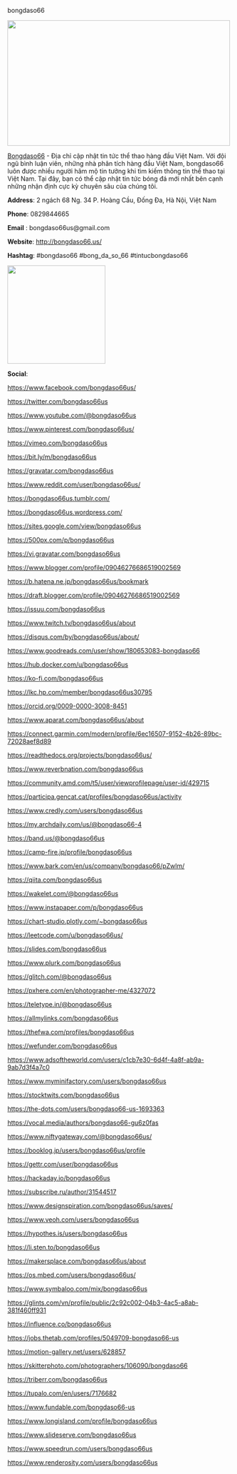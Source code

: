 bongdaso66
<p><img src="https://scontent.fdad3-4.fna.fbcdn.net/v/t39.30808-6/453973215_122099817578442514_5561669705869366123_n.jpg?_nc_cat=104&amp;ccb=1-7&amp;_nc_sid=cc71e4&amp;_nc_ohc=5HvzUEcCRTkQ7kNvgGz683q&amp;_nc_ht=scontent.fdad3-4.fna&amp;oh=00_AYD3S_7dLf_x_tvN2p7Lrg59HlF7hPRS5hvfK9rEoaZrqw&amp;oe=66B67D5D" alt="" width="500" height="281" /></p>
<p><a href="http://bongdaso66.us/">Bongdaso66</a> - Địa chỉ cập nhật tin tức thể thao h&agrave;ng đầu Việt Nam. Với đội ngũ b&igrave;nh luận vi&ecirc;n, những nh&agrave; ph&acirc;n t&iacute;ch h&agrave;ng đầu Việt Nam, bongdaso66 lu&ocirc;n được nhiều người h&acirc;m mộ tin tưởng khi t&igrave;m kiếm th&ocirc;ng tin thể thao tại Việt Nam. Tại đ&acirc;y, bạn c&oacute; thể cập nhật tin tức b&oacute;ng đ&aacute; mới nhất b&ecirc;n cạnh những nhận định cực kỳ chuy&ecirc;n s&acirc;u của ch&uacute;ng t&ocirc;i.</p>
<p><strong>Address</strong>: 2 ng&aacute;ch 68 Ng. 34 P. Ho&agrave;ng Cầu, Đống Đa, H&agrave; Nội, Việt Nam</p>
<p><strong>Phone</strong>: 0829844665</p>
<p><strong>Email</strong> : bongdaso66us@gmail.com</p>
<p><strong>Website</strong>: <a href="http://bongdaso66.us/">http://bongdaso66.us/</a></p>
<p><strong>Hashtag</strong>: #bongdaso66 #bong_da_so_66 #tintucbongdaso66</p>
<p><img src="https://scontent.fdad3-5.fna.fbcdn.net/v/t39.30808-6/454040003_122099825078442514_8043733373308078754_n.jpg?_nc_cat=107&amp;ccb=1-7&amp;_nc_sid=6ee11a&amp;_nc_ohc=39mfr2QTm_MQ7kNvgHOvnQN&amp;_nc_ht=scontent.fdad3-5.fna&amp;oh=00_AYCyhsFFKh0zmrwIt3iTEuvGhSs3y4wvd6ypvAiBNSCsnA&amp;oe=66B64A5E" alt="" width="220" height="220" /></p>
<p><strong>Social</strong>:</p>
<p><a href="https://www.facebook.com/bongdaso66us/">https://www.facebook.com/bongdaso66us/</a></p>
<p><a href="https://twitter.com/bongdaso66us">https://twitter.com/bongdaso66us</a></p>
<p><a href="https://www.youtube.com/@bongdaso66us">https://www.youtube.com/@bongdaso66us</a></p>
<p><a href="https://www.pinterest.com/bongdaso66us/">https://www.pinterest.com/bongdaso66us/</a></p>
<p><a href="https://vimeo.com/bongdaso66us">https://vimeo.com/bongdaso66us</a></p>
<p><a href="https://bit.ly/m/bongdaso66us">https://bit.ly/m/bongdaso66us</a></p>
<p><a href="https://gravatar.com/bongdaso66us">https://gravatar.com/bongdaso66us</a></p>
<p><a href="https://www.reddit.com/user/bongdaso66us/">https://www.reddit.com/user/bongdaso66us/</a></p>
<p><a href="https://bongdaso66us.tumblr.com/">https://bongdaso66us.tumblr.com/</a></p>
<p><a href="https://bongdaso66us.wordpress.com/">https://bongdaso66us.wordpress.com/</a></p>
<p><a href="https://sites.google.com/view/bongdaso66us">https://sites.google.com/view/bongdaso66us</a></p>
<p><a href="https://500px.com/p/bongdaso66us">https://500px.com/p/bongdaso66us</a></p>
<p><a href="https://vi.gravatar.com/bongdaso66us">https://vi.gravatar.com/bongdaso66us</a></p>
<p><a href="https://www.blogger.com/profile/09046276686519002569">https://www.blogger.com/profile/09046276686519002569</a></p>
<p><a href="https://b.hatena.ne.jp/bongdaso66us/bookmark">https://b.hatena.ne.jp/bongdaso66us/bookmark</a></p>
<p><a href="https://draft.blogger.com/profile/09046276686519002569">https://draft.blogger.com/profile/09046276686519002569</a></p>
<p><a href="https://issuu.com/bongdaso66us">https://issuu.com/bongdaso66us</a></p>
<p><a href="https://www.twitch.tv/bongdaso66us/about">https://www.twitch.tv/bongdaso66us/about</a></p>
<p><a href="https://disqus.com/by/bongdaso66us/about/">https://disqus.com/by/bongdaso66us/about/</a></p>
<p><a href="https://www.goodreads.com/user/show/180653083-bongdaso66">https://www.goodreads.com/user/show/180653083-bongdaso66</a></p>
<p><a href="https://hub.docker.com/u/bongdaso66us">https://hub.docker.com/u/bongdaso66us</a></p>
<p><a href="https://ko-fi.com/bongdaso66us">https://ko-fi.com/bongdaso66us</a></p>
<p><a href="https://lkc.hp.com/member/bongdaso66us30795">https://lkc.hp.com/member/bongdaso66us30795</a></p>
<p><a href="https://orcid.org/0009-0000-3008-8451">https://orcid.org/0009-0000-3008-8451</a></p>
<p><a href="https://www.aparat.com/bongdaso66us/about">https://www.aparat.com/bongdaso66us/about</a></p>
<p><a href="https://connect.garmin.com/modern/profile/6ec16507-9152-4b26-89bc-72028aef8d89">https://connect.garmin.com/modern/profile/6ec16507-9152-4b26-89bc-72028aef8d89</a></p>
<p><a href="https://readthedocs.org/projects/bongdaso66us/">https://readthedocs.org/projects/bongdaso66us/</a></p>
<p><a href="https://www.reverbnation.com/bongdaso66us">https://www.reverbnation.com/bongdaso66us</a></p>
<p><a href="https://community.amd.com/t5/user/viewprofilepage/user-id/429715">https://community.amd.com/t5/user/viewprofilepage/user-id/429715</a></p>
<p><a href="https://participa.gencat.cat/profiles/bongdaso66us/activity">https://participa.gencat.cat/profiles/bongdaso66us/activity</a></p>
<p><a href="https://www.credly.com/users/bongdaso66us">https://www.credly.com/users/bongdaso66us</a></p>
<p><a href="https://my.archdaily.com/us/@bongdaso66-4">https://my.archdaily.com/us/@bongdaso66-4</a></p>
<p><a href="https://band.us/@bongdaso66us">https://band.us/@bongdaso66us</a></p>
<p><a href="https://camp-fire.jp/profile/bongdaso66us">https://camp-fire.jp/profile/bongdaso66us</a></p>
<p><a href="https://www.bark.com/en/us/company/bongdaso66/pZwlm/">https://www.bark.com/en/us/company/bongdaso66/pZwlm/</a></p>
<p><a href="https://qiita.com/bongdaso66us">https://qiita.com/bongdaso66us</a></p>
<p><a href="https://wakelet.com/@bongdaso66us">https://wakelet.com/@bongdaso66us</a></p>
<p><a href="https://www.instapaper.com/p/bongdaso66us">https://www.instapaper.com/p/bongdaso66us</a></p>
<p><a href="https://chart-studio.plotly.com/~bongdaso66us">https://chart-studio.plotly.com/~bongdaso66us</a></p>
<p><a href="https://leetcode.com/u/bongdaso66us/">https://leetcode.com/u/bongdaso66us/</a></p>
<p><a href="https://slides.com/bongdaso66us">https://slides.com/bongdaso66us</a></p>
<p><a href="https://www.plurk.com/bongdaso66us">https://www.plurk.com/bongdaso66us</a></p>
<p><a href="https://glitch.com/@bongdaso66us">https://glitch.com/@bongdaso66us</a></p>
<p><a href="https://pxhere.com/en/photographer-me/4327072">https://pxhere.com/en/photographer-me/4327072</a></p>
<p><a href="https://teletype.in/@bongdaso66us">https://teletype.in/@bongdaso66us</a></p>
<p><a href="https://allmylinks.com/bongdaso66us">https://allmylinks.com/bongdaso66us</a></p>
<p><a href="https://thefwa.com/profiles/bongdaso66us">https://thefwa.com/profiles/bongdaso66us</a></p>
<p><a href="https://wefunder.com/bongdaso66us">https://wefunder.com/bongdaso66us</a></p>
<p><a href="https://www.adsoftheworld.com/users/c1cb7e30-6d4f-4a8f-ab9a-9ab7d3f4a7c0">https://www.adsoftheworld.com/users/c1cb7e30-6d4f-4a8f-ab9a-9ab7d3f4a7c0</a></p>
<p><a href="https://www.myminifactory.com/users/bongdaso66us">https://www.myminifactory.com/users/bongdaso66us</a></p>
<p><a href="https://stocktwits.com/bongdaso66us">https://stocktwits.com/bongdaso66us</a></p>
<p><a href="https://the-dots.com/users/bongdaso66-us-1693363">https://the-dots.com/users/bongdaso66-us-1693363</a></p>
<p><a href="https://vocal.media/authors/bongdaso66-gu6z0fas">https://vocal.media/authors/bongdaso66-gu6z0fas</a></p>
<p><a href="https://www.niftygateway.com/@bongdaso66us/">https://www.niftygateway.com/@bongdaso66us/</a></p>
<p><a href="https://booklog.jp/users/bongdaso66us/profile">https://booklog.jp/users/bongdaso66us/profile</a></p>
<p><a href="https://gettr.com/user/bongdaso66us">https://gettr.com/user/bongdaso66us</a></p>
<p><a href="https://hackaday.io/bongdaso66us">https://hackaday.io/bongdaso66us</a></p>
<p><a href="https://subscribe.ru/author/31544517">https://subscribe.ru/author/31544517</a></p>
<p><a href="https://www.designspiration.com/bongdaso66us/saves/">https://www.designspiration.com/bongdaso66us/saves/</a></p>
<p><a href="https://www.veoh.com/users/bongdaso66us">https://www.veoh.com/users/bongdaso66us</a></p>
<p><a href="https://hypothes.is/users/bongdaso66us">https://hypothes.is/users/bongdaso66us</a></p>
<p><a href="https://li.sten.to/bongdaso66us">https://li.sten.to/bongdaso66us</a></p>
<p><a href="https://makersplace.com/bongdaso66us/about">https://makersplace.com/bongdaso66us/about</a></p>
<p><a href="https://os.mbed.com/users/bongdaso66us/">https://os.mbed.com/users/bongdaso66us/</a></p>
<p><a href="https://www.symbaloo.com/mix/bongdaso66us">https://www.symbaloo.com/mix/bongdaso66us</a></p>
<p><a href="https://glints.com/vn/profile/public/2c92c002-04b3-4ac5-a8ab-381f460ff931">https://glints.com/vn/profile/public/2c92c002-04b3-4ac5-a8ab-381f460ff931</a></p>
<p><a href="https://influence.co/bongdaso66us">https://influence.co/bongdaso66us</a></p>
<p><a href="https://jobs.thetab.com/profiles/5049709-bongdaso66-us">https://jobs.thetab.com/profiles/5049709-bongdaso66-us</a></p>
<p><a href="https://motion-gallery.net/users/628857">https://motion-gallery.net/users/628857</a></p>
<p><a href="https://skitterphoto.com/photographers/106090/bongdaso66">https://skitterphoto.com/photographers/106090/bongdaso66</a></p>
<p><a href="https://triberr.com/bongdaso66us">https://triberr.com/bongdaso66us</a></p>
<p><a href="https://tupalo.com/en/users/7176682">https://tupalo.com/en/users/7176682</a></p>
<p><a href="https://www.fundable.com/bongdaso66-us">https://www.fundable.com/bongdaso66-us</a></p>
<p><a href="https://www.longisland.com/profile/bongdaso66us">https://www.longisland.com/profile/bongdaso66us</a></p>
<p><a href="https://www.slideserve.com/bongdaso66us">https://www.slideserve.com/bongdaso66us</a></p>
<p><a href="https://www.speedrun.com/users/bongdaso66us">https://www.speedrun.com/users/bongdaso66us</a></p>
<p><a href="https://www.renderosity.com/users/bongdaso66us">https://www.renderosity.com/users/bongdaso66us</a></p>
<p>&nbsp;</p>
<p>&nbsp;</p>